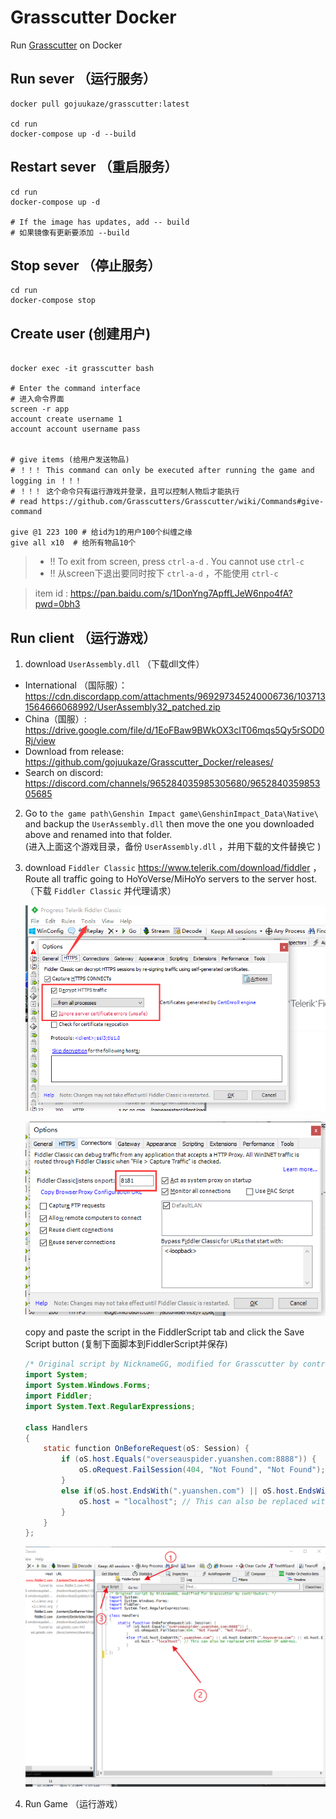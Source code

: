 # Grasscutter Docker

Run [Grasscutter](https://github.com/Grasscutters/Grasscutter)  on Docker

## Run sever （运行服务）

```shell
docker pull gojuukaze/grasscutter:latest

cd run
docker-compose up -d --build
```

## Restart sever  （重启服务）

```shell
cd run
docker-compose up -d

# If the image has updates, add -- build
# 如果镜像有更新要添加 --build
```


## Stop sever （停止服务）

```shell
cd run
docker-compose stop
```

## Create user (创建用户)

```shell

docker exec -it grasscutter bash

# Enter the command interface
# 进入命令界面
screen -r app
account create username 1
account account username pass


# give items (给用户发送物品)
# ！！！ This command can only be executed after running the game and logging in ！！！
# ！！！ 这个命令只有运行游戏并登录，且可以控制人物后才能执行
# read https://github.com/Grasscutters/Grasscutter/wiki/Commands#give-command

give @1 223 100 # 给id为1的用户100个纠缠之缘
give all x10  # 给所有物品10个

```
> * !! To exit from screen, press `ctrl-a-d` . You cannot use `ctrl-c`
> * !! 从screen下退出要同时按下 `ctrl-a-d` ，不能使用 `ctrl-c`

> item id : https://pan.baidu.com/s/1DonYng7ApffLJeW6npo4fA?pwd=0bh3

## Run client （运行游戏）

1. download `UserAssembly.dll` （下载dll文件）
* International （国际服）：https://cdn.discordapp.com/attachments/969297345240006736/1037131564666068992/UserAssembly32_patched.zip
* China（国服）: https://drive.google.com/file/d/1EoFBaw9BWkOX3cIT06mqs5Qy5rSOD0Rj/view
* Download from release: https://github.com/gojuukaze/Grasscutter_Docker/releases/
* Search on discord: https://discord.com/channels/965284035985305680/965284035985305685

2. Go to `the game path\Genshin Impact game\GenshinImpact_Data\Native\` and backup the `UserAssembly.dll` then move the one you downloaded above and renamed into that folder.  
   (进入上面这个游戏目录，备份 `UserAssembly.dll` ，并用下载的文件替换它 )

3. download `Fiddler Classic`  https://www.telerik.com/download/fiddler ，Route all traffic going to HoYoVerse/MiHoYo servers to the server host.  
  （下载 `Fiddler Classic` 并代理请求）

   ![](1.png)  
   
   ![](2.png)

   copy and paste the script in the FiddlerScript tab and click the Save Script button (复制下面脚本到FiddlerScript并保存)
   ```java
   /* Original script by NicknameGG, modified for Grasscutter by contributors. */
   import System;
   import System.Windows.Forms;
   import Fiddler;
   import System.Text.RegularExpressions;
   
   class Handlers
   {
       static function OnBeforeRequest(oS: Session) {
           if (oS.host.Equals("overseauspider.yuanshen.com:8888")) {
               oS.oRequest.FailSession(404, "Not Found", "Not Found");
           }
           else if(oS.host.EndsWith(".yuanshen.com") || oS.host.EndsWith(".hoyoverse.com") || oS.host.EndsWith(".mihoyo.com")) {
               oS.host = "localhost"; // This can also be replaced with another IP address.
           }
       }
   };
   ```
   ![](3.png)

4. Run Game （运行游戏）
